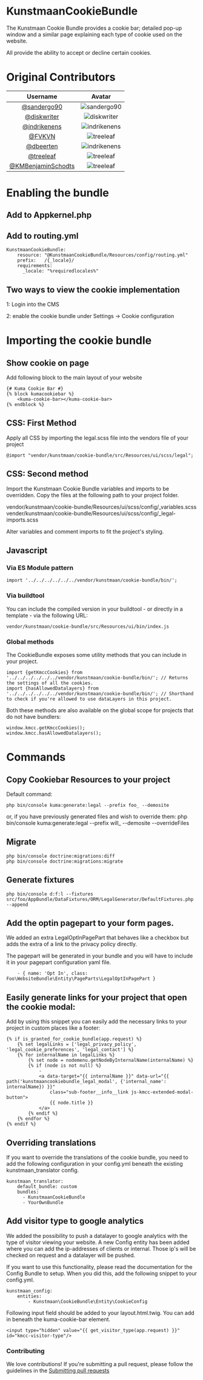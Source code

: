 KunstmaanCookieBundle
=====================

The Kunstmaan Cookie Bundle provides a cookie bar; 
detailed pop-up window and a similar page 
explaining each type of cookie used on the website.

All provide the ability to accept or decline certain cookies.

# Original Contributors

| Username        | Avatar
| :--------------:|:-----:
| [@sandergo90](https://github.com/sandergo90) | ![sandergo90](https://github.com/sandergo90.png?size=100)
| [@diskwriter](https://github.com/diskwriter) | ![diskwriter](https://github.com/diskwriter.png?size=100)
| [@indrikenens](https://github.com/indrikenens) | ![indrikenens](https://github.com/indrikenens.png?size=100)
| [@FVKVN](https://github.com/FVKVN) | ![treeleaf](https://github.com/FVKVN.png?size=100)
| [@dbeerten](https://github.com/dbeerten) | ![indrikenens](https://github.com/dbeerten.png?size=100)
| [@treeleaf](https://github.com/treeleaf) | ![treeleaf](https://github.com/treeleaf.png?size=100)
| [@KMBenjaminSchodts](https://github.com/KMBenjaminSchodts) | ![treeleaf](https://github.com/KMBenjaminSchodts.png?size=100)

# Enabling the bundle

## Add to Appkernel.php
## Add to routing.yml

```
KunstmaanCookieBundle:
    resource: "@KunstmaanCookieBundle/Resources/config/routing.yml"
    prefix:   /{_locale}/
    requirements:
      _locale: "%requiredlocales%"
```

## Two ways to view the cookie implementation

1: Login into the CMS

2: enable the cookie bundle under Settings -> Cookie configuration 

# Importing the cookie bundle

## Show cookie on page
Add following block to the main layout of your website

```
{# Kuma Cookie Bar #}
{% block kumacookiebar %}
    <kuma-cookie-bar></kuma-cookie-bar>
{% endblock %}
```

## CSS: First Method
Apply all CSS by importing the legal.scss file 
into the vendors file of your project

```
@import "vendor/kunstmaan/cookie-bundle/src/Resources/ui/scss/legal";
``` 

## CSS: Second method
Import the Kunstmaan Cookie Bundle variables and imports to be overridden. 
Copy the files at the following path to your project folder.

vendor/kunstmaan/cookie-bundle/Resources/ui/scss/config/_variables.scss
vender/kunstmaan/cookie-bundle/Resources/ui/scss/config/_legal-imports.scss

Alter variables and comment imports to fit the project's styling.

## Javascript
### Via ES Module pattern
```
import '../../../../../../vendor/kunstmaan/cookie-bundle/bin/';
```
### Via buildtool
You can include the compiled version in your buildtool - or directly in a template - via the following URL:
```
vendor/kunstmaan/cookie-bundle/src/Resources/ui/bin/index.js
```

### Global methods
The CookieBundle exposes some utility methods that you can include in your project.
```
import {getKmccCookies} from '../../../../../../vendor/kunstmaan/cookie-bundle/bin/'; // Returns the settings of all the cookies.
import {hasAllowedDatalayers} from '../../../../../../vendor/kunstmaan/cookie-bundle/bin/'; // Shorthand to check if you're allowed to use dataLayers in this project.
``` 

Both these methods are also available on the global scope for projects that do not have bundlers:
```
window.kmcc.getKmccCookies(); 
window.kmcc.hasAllowedDatalayers(); 
```

# Commands

## Copy Cookiebar Resources to your project

Default command:
```
php bin/console kuma:generate:legal --prefix foo_ --demosite
``` 
or, if you have previously generated files and wish to override them:
php bin/console kuma:generate:legal --prefix will_ --demosite --overrideFiles


## Migrate

```
php bin/console doctrine:migrations:diff
php bin/console doctrine:migrations:migrate
``` 


## Generate fixtures
 
```
php bin/console d:f:l --fixtures src/foo/AppBundle/DataFixtures/ORM/LegalGenerator/DefaultFixtures.php --append
``` 

## Add the optin pagepart to your form pages. 
We added an extra LegalOptInPagePart that behaves like a checkbox but adds the extra of a link to the privacy policy directly.

The pagepart will be generated in your bundle and you will have to include it in your pagepart configuration yaml file.

```
    - { name: 'Opt In', class: Foo\WebsiteBundle\Entity\PageParts\LegalOptInPagePart }
```

## Easily generate links for your project that open the cookie modal:

Add by using this snippet you can easily add the necessary links to your project in custom places like a footer:

```
{% if is_granted_for_cookie_bundle(app.request) %}
    {% set legalLinks = ['legal_privacy_policy', 'legal_cookie_preferences', 'legal_contact'] %}
    {% for internalName in legalLinks %}
        {% set node = nodemenu.getNodeByInternalName(internalName) %}
        {% if (node is not null) %}
            -
            <a data-target="{{ internalName }}" data-url="{{ path('kunstmaancookiebundle_legal_modal', {'internal_name': internalName}) }}"
                class="sub-footer__info__link js-kmcc-extended-modal-button">
                {{ node.title }}
            </a>
        {% endif %}
    {% endfor %}
{% endif %}
```

## Overriding translations

If you want to override the translations of the cookie bundle, you need to add the following configuration in your config.yml 
beneath the existing kunstmaan_translator config.

```
kunstmaan_translator:
    default_bundle: custom
    bundles:
      - KunstmaanCookieBundle
      - YourOwnBundle
```

## Add visitor type to google analytics

We added the possibility to push a datalayer to google analytics with the type of visitor viewing your website. A new Config entity has been added 
where you can add the ip-addresses of clients or internal. Those ip's will be checked on request and a datalayer will be pushed.

If you want to use this functionality, please read the documentation for the Config Bundle to setup. When you did this, add the following snippet to your config.yml.

```
kunstmaan_config:
    entities:
        - Kunstmaan\CookieBundle\Entity\CookieConfig
```

Following input field should be added to your layout.html.twig. You can add in beneath the kuma-cookie-bar element.

```
<input type="hidden" value="{{ get_visitor_type(app.request) }}" id="kmcc-visitor-type"/>
```

### Contributing

We love contributions!
If you're submitting a pull request, please follow the guidelines in the [Submitting pull requests](docs/pull-requests.md)
